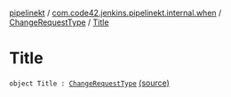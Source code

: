 [pipelinekt](../../index.md) / [com.code42.jenkins.pipelinekt.internal.when](../index.md) / [ChangeRequestType](index.md) / [Title](./-title.md)

# Title

`object Title : `[`ChangeRequestType`](index.md) [(source)](https://github.com/code42/pipelinekt/tree/master/internal/src/main/kotlin/com/code42/jenkins/pipelinekt/internal/when/ChangeRequestType.kt#L9)